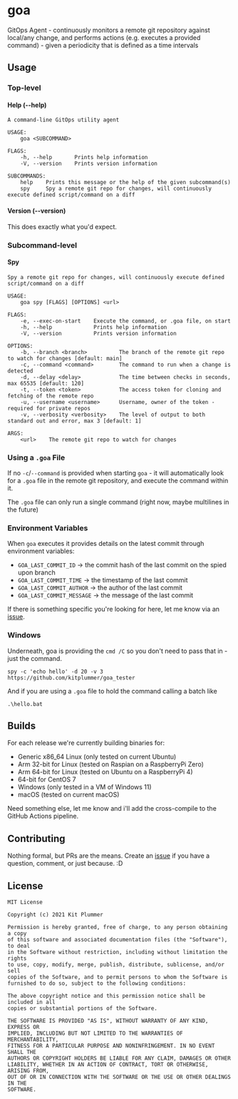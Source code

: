 # goa
GitOps Agent - continuously monitors a remote git repository against local/any change, and performs actions (e.g. executes a provided command) - given a periodicity that is defined as a time intervals

## Usage
### Top-level

#### Help (--help)
```
A command-line GitOps utility agent

USAGE:
    goa <SUBCOMMAND>

FLAGS:
    -h, --help       Prints help information
    -V, --version    Prints version information

SUBCOMMANDS:
    help    Prints this message or the help of the given subcommand(s)
    spy     Spy a remote git repo for changes, will continuously execute defined script/command on a diff
```

#### Version (--version)
This does exactly what you'd expect.

### Subcommand-level 

#### Spy
```
Spy a remote git repo for changes, will continuously execute defined script/command on a diff

USAGE:
    goa spy [FLAGS] [OPTIONS] <url>

FLAGS:
    -e, --exec-on-start    Execute the command, or .goa file, on start
    -h, --help             Prints help information
    -V, --version          Prints version information

OPTIONS:
    -b, --branch <branch>          The branch of the remote git repo to watch for changes [default: main]
    -c, --command <command>        The command to run when a change is detected
    -d, --delay <delay>            The time between checks in seconds, max 65535 [default: 120]
    -t, --token <token>            The access token for cloning and fetching of the remote repo
    -u, --username <username>      Username, owner of the token - required for private repos
    -v, --verbosity <verbosity>    The level of output to both standard out and error, max 3 [default: 1]

ARGS:
    <url>    The remote git repo to watch for changes
```

### Using a `.goa` File

If no `-c`/`--command` is provided when starting `goa` - it will automatically look for a `.goa` file in the remote git repository, and execute the command within it.

The `.goa` file can only run a single command (right now, maybe multilines in the future)

### Environment Variables

When `goa` executes it provides details on the latest commit through environment variables:

* `GOA_LAST_COMMIT_ID` -> the commit hash of the last commit on the spied upon branch
* `GOA_LAST_COMMIT_TIME` -> the timestamp of the last commit
* `GOA_LAST_COMMIT_AUTHOR` -> the author of the last commit
* `GOA_LAST_COMMIT_MESSAGE` -> the message of the last commit

If there is something specific you're looking for here, let me know via an [issue](https://github.com/kitplummer/goa/issues).

### Windows

Underneath, goa is providing the `cmd /C` so you don't need to pass that in - just the command.

`spy -c 'echo hello' -d 20 -v 3 https://github.com/kitplummer/goa_tester`

And if you are using a `.goa` file to hold the command calling a batch like

```
.\hello.bat
```

## Builds
For each release we're currently building binaries for:
* Generic x86_64 Linux (only tested on current Ubuntu)
* Arm 32-bit for Linux (tested on Raspian on a RaspberryPi Zero)
* Arm 64-bit for Linux (tested on Ubuntu on a RaspberryPi 4)
* 64-bit for CentOS 7
* Windows (only tested in a VM of Windows 11)
* macOS (tested on current macOS)

Need something else, let me know and i'll add the cross-compile to the GitHub Actions pipeline.

## Contributing

Nothing formal, but PRs are the means. Create an [issue](https://github.com/kitplummer/goa/issues) if you have a question, comment, or just because. :D

## License

```
MIT License

Copyright (c) 2021 Kit Plummer

Permission is hereby granted, free of charge, to any person obtaining a copy
of this software and associated documentation files (the "Software"), to deal
in the Software without restriction, including without limitation the rights
to use, copy, modify, merge, publish, distribute, sublicense, and/or sell
copies of the Software, and to permit persons to whom the Software is
furnished to do so, subject to the following conditions:

The above copyright notice and this permission notice shall be included in all
copies or substantial portions of the Software.

THE SOFTWARE IS PROVIDED "AS IS", WITHOUT WARRANTY OF ANY KIND, EXPRESS OR
IMPLIED, INCLUDING BUT NOT LIMITED TO THE WARRANTIES OF MERCHANTABILITY,
FITNESS FOR A PARTICULAR PURPOSE AND NONINFRINGEMENT. IN NO EVENT SHALL THE
AUTHORS OR COPYRIGHT HOLDERS BE LIABLE FOR ANY CLAIM, DAMAGES OR OTHER
LIABILITY, WHETHER IN AN ACTION OF CONTRACT, TORT OR OTHERWISE, ARISING FROM,
OUT OF OR IN CONNECTION WITH THE SOFTWARE OR THE USE OR OTHER DEALINGS IN THE
SOFTWARE.
```
